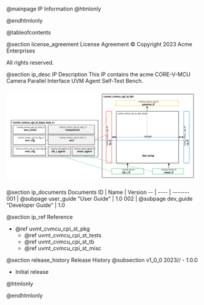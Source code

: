 @mainpage IP Information
@htmlonly
<div class="autonumbering">
@endhtmlonly


@tableofcontents


@section license_agreement License Agreement
© Copyright 2023 Acme Enterprises

All rights reserved.


@section ip_desc IP Description
This IP contains the acme CORE-V-MCU Camera Parallel Interface UVM Agent Self-Test Bench.

![CORE-V-MCU Camera Parallel Interface UVM Agent Self-Test Bench Block Diagram](tb_block_diagram.svg)


@section ip_documents Documents
ID | Name | Version
-- | ---- | -------
001 | @subpage user_guide "User Guide" | 1.0
002 | @subpage dev_guide "Developer Guide" | 1.0


@section ip_ref Reference
 * @ref uvmt_cvmcu_cpi_st_pkg
   * @ref uvmt_cvmcu_cpi_st_tests
   * @ref uvmt_cvmcu_cpi_st_tb
   * @ref uvmt_cvmcu_cpi_st_misc


@section release_history Release History
@subsection v1_0_0 2023// - 1.0.0
- Initial release


@htmlonly
</div>
@endhtmlonly